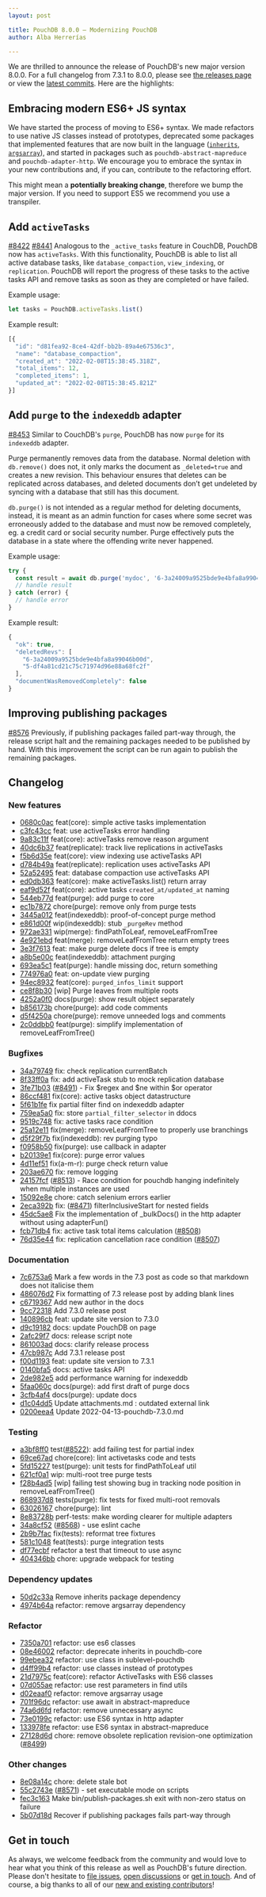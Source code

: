 ```yaml
---
layout: post

title: PouchDB 8.0.0 — Modernizing PouchDB
author: Alba Herrerías

---
```


We are thrilled to announce the release of PouchDB's new major version 8.0.0. For a full changelog from 7.3.1 to 8.0.0, please see [the releases page](https://github.com/pouchdb/pouchdb/releases) or view the [latest commits](https://github.com/pouchdb/pouchdb/compare/7.3.1...8.0.0). Here are the highlights:

## Embracing modern ES6+ JS syntax

We have started the process of moving to ES6+ syntax. We made refactors to use native JS classes instead of prototypes, deprecated some packages that implemented features that are now built in the language ([`inherits`](https://github.com/pouchdb/pouchdb/commit/50d2c33a9c262b0d44c39abb5c40c6685e3fcd8e), [`argsarray`](https://github.com/pouchdb/pouchdb/commit/4974b64a67723fc8ec2d471c0590502dfe104760)), and started in packages such as `pouchdb-abstract-mapreduce` and `pouchdb-adapter-http`. We encourage you to embrace the syntax in your new contributions and, if you can, contribute to the refactoring effort. 

This might mean a **potentially breaking change**, therefore we bump the major version. If you need to support ES5 we recommend you use a transpiler. 

## Add `activeTasks`

[#8422](https://github.com/pouchdb/pouchdb/issues/8422) [#8441](https://github.com/pouchdb/pouchdb/issues/8441) Analogous to the `_active_tasks` feature in CouchDB, PouchDB now has `activeTasks`. With this functionality, PouchDB is able to list all active database tasks, like `database_compaction`, `view_indexing`, or `replication`. PouchDB will report the progress of these tasks to the active tasks API and remove tasks as soon as they are completed or have failed.

Example usage:
```js
let tasks = PouchDB.activeTasks.list()
```

Example result:

```js
[{
  "id": "d81fea92-8ce4-42df-bb2b-89a4e67536c3",
  "name": "database_compaction",
  "created_at": "2022-02-08T15:38:45.318Z",
  "total_items": 12,
  "completed_items": 1,
  "updated_at": "2022-02-08T15:38:45.821Z"
}]
```

## Add `purge` to the `indexeddb` adapter

[#8453](https://github.com/pouchdb/pouchdb/pull/8453) Similar to CouchDB's `purge`, PouchDB has now `purge` for its `indexeddb` adapter.

Purge permanently removes data from the database. Normal deletion with `db.remove()` does not, it only marks the document as `_deleted=true` and creates a new revision. This behaviour ensures that deletes can be replicated across databases, and deleted documents don’t get undeleted by syncing with a database that still has this document.

`db.purge()` is not intended as a regular method for deleting documents, instead, it is meant as an admin function for cases where some secret was erroneously added to the database and must now be removed completely, eg. a credit card or social security number. Purge effectively puts the database in a state where the offending write never happened.

Example usage:

```js
try {
  const result = await db.purge('mydoc', '6-3a24009a9525bde9e4bfa8a99046b00d');
  // handle result
} catch (error) {
  // handle error
}
```

Example result:

```js
{
  "ok": true,
  "deletedRevs": [
    "6-3a24009a9525bde9e4bfa8a99046b00d",
    "5-df4a81cd21c75c71974d96e88a68fc2f"
  ],
  "documentWasRemovedCompletely": false
}
```

## Improving publishing packages
[#8576](https://github.com/pouchdb/pouchdb/pull/8576) Previously, if publishing packages failed part-way through, the release script halt and the remaining packages needed to be published by hand. With this improvement the script can be run again to publish the remaining packages.

## Changelog

### New features

* [0680c0ac](https://github.com/pouchdb/pouchdb/commit/0680c0acad8ba12bbe7af28ffef7e2de51f8d1d8) feat(core): simple active tasks implementation
* [c3fc43cc](https://github.com/pouchdb/pouchdb/commit/c3fc43cc1264406e50bb701981a84e3f7bcae0f8) feat: use activeTasks error handling
* [9a83c11f](https://github.com/pouchdb/pouchdb/commit/9a83c11f3f3d5905dfb2570bc9b6600a4b4bd96b) feat(core): activeTasks remove reason argument
* [40dc6b37](https://github.com/pouchdb/pouchdb/commit/40dc6b37e273d08d27afa1a09759997d92d91aa9) feat(replicate): track live replications in activeTasks
* [f5b6d35e](https://github.com/pouchdb/pouchdb/commit/f5b6d35ee3a3c4e036f9724543ec2cc0df8c692b) feat(core): view indexing use activeTasks API
* [d784b49a](https://github.com/pouchdb/pouchdb/commit/d784b49a956d82c4821ed675a51a0f053680e9c7) feat(replicate): replication uses activeTasks API
* [52a52495](https://github.com/pouchdb/pouchdb/commit/52a52495304ae810aac1f5bddb5af2a6d59457e7) feat: database compaction use activeTasks API
* [ed0db363](https://github.com/pouchdb/pouchdb/commit/ed0db363f959eb866c94339efcfb0c9bab26456b) feat(core): make activeTasks.list() return array
* [eaf9d52f](https://github.com/pouchdb/pouchdb/commit/eaf9d52fd50b37c1b75bc46d1ebdf0ffd16f0fd3) feat(core): active tasks `created_at/updated_at` naming
* [544eb77d](https://github.com/pouchdb/pouchdb/commit/544eb77d1f2ca6fc33eebc2511920af5f6806b68) feat(purge): add purge to core
* [ec1b7872](https://github.com/pouchdb/pouchdb/commit/ec1b7872264d850a10afb584e3afc147af76ac40) chore(purge): remove only from purge tests
* [3445a012](https://github.com/pouchdb/pouchdb/commit/3445a012d7d51de7afbaa2eea4c18e85a5fde992) feat(indexeddb): proof-of-concept purge method
* [e861d00f](https://github.com/pouchdb/pouchdb/commit/e861d00fe0fc15137630fb238d0dd5668b0efe86) wip(indexeddb): stub `_purgeRev` method
* [972ae331](https://github.com/pouchdb/pouchdb/commit/972ae331dc731445a48f37de729bd5a1737a9864) wip(merge): findPathToLeaf, removeLeafFromTree
* [4e921ebd](https://github.com/pouchdb/pouchdb/commit/4e921ebdfa224e8ed850bc91d3cb0927bf4522b9) feat(merge): removeLeafFromTree return empty trees
* [3e3f7613](https://github.com/pouchdb/pouchdb/commit/3e3f7613cb34c2e09b936feddfda0ad5f42dfe29) feat: make purge delete docs if tree is empty
* [a8b5e00c](https://github.com/pouchdb/pouchdb/commit/a8b5e00c046baf223f2d726bf43422e10a9c4fde) feat(indexeddb): attachment purging
* [693ea5c1](https://github.com/pouchdb/pouchdb/commit/693ea5c17d222ab2dce72131e4cd71005ef85541) feat(purge): handle missing doc, return something
* [774976a0](https://github.com/pouchdb/pouchdb/commit/774976a02781c3953727244706adfb0d5cce420a) feat: on-update view purging
* [94ec8932](https://github.com/pouchdb/pouchdb/commit/94ec8932fd79a2993c82a5381ae34d64c286375f) feat(core): `purged_infos_limit` support
* [ce8f8b30](https://github.com/pouchdb/pouchdb/commit/ce8f8b308f4509def96272693f797deac05b55e0) [wip] Purge leaves from multiple roots
* [4252a0f0](https://github.com/pouchdb/pouchdb/commit/4252a0f0ba71ab63f493709fe81e5e63baeb5dee) docs(purge): show result object separately
* [b856173b](https://github.com/pouchdb/pouchdb/commit/b856173b436c201d86c0c63319eaf0dc8396a772) chore(purge): add code comments
* [d5f4250a](https://github.com/pouchdb/pouchdb/commit/d5f4250a3539b62c430203441bcb02fa41e00ae2) chore(purge): remove unneeded logs and comments
* [2c0ddbb0](https://github.com/pouchdb/pouchdb/commit/2c0ddbb01e9d01ba2b4ccc754ff855a15173208c) feat(purge): simplify implementation of removeLeafFromTree()

### Bugfixes

* [34a79749](https://github.com/pouchdb/pouchdb/commit/34a797499b82df58c9005ee6dc4d5f179d4f6ebd) fix: check replication currentBatch
* [8f33ff0a](https://github.com/pouchdb/pouchdb/commit/8f33ff0a3b2042de51bc59bb570516fdc6a20d92) fix: add activeTask stub to mock replication database
* [3fe71b03](https://github.com/pouchdb/pouchdb/commit/3fe71b036a37f3cf983f47937bd9ccd0788fead6) ([#8491](https://github.com/pouchdb/pouchdb/issues/8491)) - Fix $regex and $ne within $or operator
* [86ccf481](https://github.com/pouchdb/pouchdb/commit/86ccf4811b7d420d865f86fbef62280ff3c83d88) fix(core): active tasks object datastructure
* [5f61b1fe](https://github.com/pouchdb/pouchdb/commit/5f61b1fe128bb6091d28555ee8d44f185371923f) fix partial filter find on indexeddb adapter
* [759ea5a0](https://github.com/pouchdb/pouchdb/commit/759ea5a0c0c6a7518fb9efbc0404a81959127448) fix: store `partial_filter_selector` in ddocs
* [9519c748](https://github.com/pouchdb/pouchdb/commit/9519c748c48cbac41451039765c758e5987bbc57) fix: active tasks race condition
* [25a12e11](https://github.com/pouchdb/pouchdb/commit/25a12e11682aaf462ec62727bfebe29c9c418a06) fix(merge): removeLeafFromTree to properly use branchings
* [d5f29f7b](https://github.com/pouchdb/pouchdb/commit/d5f29f7b73e7d0bea57dfa6398815c22cb5d6dff) fix(indexeddb): rev purging typo
* [f0958b50](https://github.com/pouchdb/pouchdb/commit/f0958b50273c0c16c5277c50069e2c9d2739115a) fix(purge): use callback in adapter
* [b20139e1](https://github.com/pouchdb/pouchdb/commit/b20139e176ea792bf22d263ddb62a646e2c7cd2f) fix(core): purge error values
* [4d11ef51](https://github.com/pouchdb/pouchdb/commit/4d11ef51fc3c275c46d465678cf499e18371744c) fix(a-m-r): purge check return value
* [203ae670](https://github.com/pouchdb/pouchdb/commit/203ae67030473285a3188df23dbfba7a088c4482) fix: remove logging
* [24157fcf](https://github.com/pouchdb/pouchdb/commit/24157fcf27ffa429c248770ee7997a46f3696117) ([#8513](https://github.com/pouchdb/pouchdb/pull/8513)) - Race condition for pouchdb hanging indefinitely when multiple instances are used
* [15092e8e](https://github.com/pouchdb/pouchdb/commit/15092e8eefaac5604afe2155ed7d38872bea40be) chore: catch selenium errors earlier
* [2eca392b](https://github.com/pouchdb/pouchdb/commit/2eca392bfae8c76bfb8d25b75414e5b47381a653) fix: ([#8471](https://github.com/pouchdb/pouchdb/pull/8471)) filterInclusiveStart for nested fields
* [45dc5ae8](https://github.com/pouchdb/pouchdb/commit/45dc5ae81d67ef37f62b06463a0d3a1f03395b6e) Fix the implementation of _bulkDocs() in the http adapter without using adapterFun()
* [fcb71db4](https://github.com/pouchdb/pouchdb/commit/fcb71db4df332afa03c88112af928da6b9b15f52) fix: active task total items calculation ([#8508](https://github.com/pouchdb/pouchdb/pull/8508))
* [76d35e44](https://github.com/pouchdb/pouchdb/commit/76d35e44119cab340a40400e6dff55289cb744b3) fix: replication cancellation race condition ([#8507](https://github.com/pouchdb/pouchdb/pull/8507))

### Documentation 

* [7c6753a6](https://github.com/pouchdb/pouchdb/commit/7c6753a6fd802191d51adcbcf153c5f646786f4d) Mark a few words in the 7.3 post as code so that markdown does not italicise them
* [486076d2](https://github.com/pouchdb/pouchdb/commit/486076d2892a35562aed7804246a1efe70ced41f) Fix formatting of 7.3 release post by adding blank lines
* [c6719367](https://github.com/pouchdb/pouchdb/commit/c6719367d30234f407bb83729ebea9e1cd08e76d) Add new author in the docs
* [9cc72318](https://github.com/pouchdb/pouchdb/commit/9cc72318806cdce5ef0b2916468f5226c1974fb6) Add 7.3.0 release post
* [140896cb](https://github.com/pouchdb/pouchdb/commit/140896cbdff064b5308cc3d55c481f4034855145) feat: update site version to 7.3.0
* [d9c19182](https://github.com/pouchdb/pouchdb/commit/d9c191821eaaf46da1d7b39ed643247d6160cf93) docs: update PouchDB on page
* [2afc29f7](https://github.com/pouchdb/pouchdb/commit/2afc29f7778696d69f8801e32ca3c126f5e5dd1b) docs: release script note
* [861003ad](https://github.com/pouchdb/pouchdb/commit/861003adecaab343ca7f10ae476638dc4f5fb9e3) docs: clarify release process
* [47cb987c](https://github.com/pouchdb/pouchdb/commit/47cb987cecbddb72058a7891e23aebb0f2cd57ca) Add 7.3.1 release post
* [f00d1193](https://github.com/pouchdb/pouchdb/commit/f00d1193ac7df78b44db8302c01f02b585875f00) feat: update site version to 7.3.1
* [0140bfa5](https://github.com/pouchdb/pouchdb/commit/0140bfa57c7100ad72cff65797e953e7bf80b417) docs: active tasks API
* [2de982e5](https://github.com/pouchdb/pouchdb/commit/2de982e557cca2216e874aec36848cfb7d4d0eea) add performance warning for indexeddb
* [5faa060c](https://github.com/pouchdb/pouchdb/commit/5faa060c01b8b6e4a753a90b73fc493ef800334e) docs(purge): add first draft of purge docs
* [3cfb4af4](https://github.com/pouchdb/pouchdb/commit/3cfb4af4c03eb275675f216bcc74db4f23224aab) docs(purge): update docs
* [d1c04dd5](https://github.com/pouchdb/pouchdb/commit/d1c04dd5d96582d8361aed54ab463b8464147ea9) Update attachments.md : outdated external link
* [0200eea4](https://github.com/pouchdb/pouchdb/commit/0200eea4d61c44fa426c81946d230540bc5bc332) Update 2022-04-13-pouchdb-7.3.0.md

### Testing

* [a3bf8ff0](https://github.com/pouchdb/pouchdb/commit/a3bf8ff0862c5918ae2a1a06ef2851bbbc9a0c40) test([#8522](https://github.com/pouchdb/pouchdb/issues/8522)): add failing test for partial index
* [69ce67ad](https://github.com/pouchdb/pouchdb/commit/69ce67ad7409d544f23ce71fe09c482df58490b8) chore(core): lint activetasks code and tests
* [5fd15227](https://github.com/pouchdb/pouchdb/commit/5fd15227832f02818be445dab94feab4b0426f24) test(purge): unit tests for findPathToLeaf util
* [621cf0a1](https://github.com/pouchdb/pouchdb/commit/621cf0a14234869893b08c64626b099a8b6bf5c2) wip: multi-root tree purge tests
* [f28b4ad5](https://github.com/pouchdb/pouchdb/commit/f28b4ad5aebf7f34eff6d8ae164b48cb32472125) [wip] failing test showing bug in tracking node position in removeLeafFromTree()
* [868937d8](https://github.com/pouchdb/pouchdb/commit/868937d8ae47151d39fb5acaa979c4112eed5b73) tests(purge): fix tests for fixed multi-root removals
* [63026167](https://github.com/pouchdb/pouchdb/commit/63026167572f4066643882866c961c7539ce97bc) chore(purge): lint
* [8e83728b](https://github.com/pouchdb/pouchdb/commit/8e83728ba43463dc075c3c121744f46289c44331) perf-tests: make wording clearer for multiple adapters
* [34a8cf52](https://github.com/pouchdb/pouchdb/commit/34a8cf525010c7b498dd2f61096c6c36326c9be5) ([#8568](https://github.com/pouchdb/pouchdb/pull/8568)) - use eslint cache
* [2b9b7fac](https://github.com/pouchdb/pouchdb/commit/2b9b7fac7ee3148b8037a37b41f87f6eb3ef5138) fix(tests): reformat tree fixtures
* [581c1048](https://github.com/pouchdb/pouchdb/commit/581c104883968ad2d03336068be632021560cad6) feat(tests): purge integration tests
* [df77ecbf](https://github.com/pouchdb/pouchdb/commit/df77ecbfb7dc04ff5c8c765a1858c5ba2bf016ab) refactor a test that timeout to use async
* [404346bb](https://github.com/pouchdb/pouchdb/commit/404346bba500c357c0276ad15762e985fb143eea) chore: upgrade webpack for testing

### Dependency updates

* [50d2c33a](https://github.com/pouchdb/pouchdb/commit/50d2c33a9c262b0d44c39abb5c40c6685e3fcd8e) Remove inherits package dependency
* [4974b64a](https://github.com/pouchdb/pouchdb/commit/4974b64a67723fc8ec2d471c0590502dfe104760) refactor: remove argsarray dependency

### Refactor

* [7350a701](https://github.com/pouchdb/pouchdb/commit/7350a701458bf77fca989ad9103cea1ed787544a) refactor: use es6 classes
* [08e46002](https://github.com/pouchdb/pouchdb/commit/08e4600203b8938bdc40180d9fbec28ff724373c) refactor: deprecate inherits in pouchdb-core
* [99ebea32](https://github.com/pouchdb/pouchdb/commit/99ebea32f39adc3f5feb47d1b3c57414c8ad0872) refactor: use class in sublevel-pouchdb
* [d4ff99b4](https://github.com/pouchdb/pouchdb/commit/d4ff99b4282c60f8ebdc48f245ef510a7287c807) refactor: use classes instead of prototypes
* [21d7975c](https://github.com/pouchdb/pouchdb/commit/21d7975c57b8dbaa3598ff7a0fc36f3a76c1fd37) feat(core): refactor ActiveTasks with ES6 classes
* [07d055ae](https://github.com/pouchdb/pouchdb/commit/07d055ae8a375366281ff12cec5519d3a42d120f) refactor: use rest parameters in find utils
* [d02eaaf0](https://github.com/pouchdb/pouchdb/commit/d02eaaf0a445a388d522052f3e2147c55881ebcd) refactor: remove argsarray usage
* [701f96dc](https://github.com/pouchdb/pouchdb/commit/701f96dc7c4ba2a598f46381b645a5c4c399b154) refactor: use await in abstract-mapreduce
* [74a6d6fd](https://github.com/pouchdb/pouchdb/commit/74a6d6fdbff0b0b0ade148562794107f25581091) refactor: remove unnecessary async
* [73e0199c](https://github.com/pouchdb/pouchdb/commit/73e0199cd1116352cc714266a4490d1f121f268a) refactor: use ES6 syntax in http adapter
* [133978fe](https://github.com/pouchdb/pouchdb/commit/133978fe771ff669a1855bf51910bce86f8777d6) refactor: use ES6 syntax in abstract-mapreduce
* [27128d6d](https://github.com/pouchdb/pouchdb/commit/27128d6df5059db263dcab8f7d4292321e2f975b) chore: remove obsolete replication revision-one optimization ([#8499](https://github.com/pouchdb/pouchdb/pull/8499))

### Other changes

* [8e08a14c](https://github.com/pouchdb/pouchdb/commit/8e08a14cb2706ca8ebbd587aa43b055d670b9383) chore: delete stale bot
* [55c2743e](https://github.com/pouchdb/pouchdb/commit/55c2743e4b17a85b21f4f888ff8f02a2b31beaaa) ([#8571](https://github.com/pouchdb/pouchdb/pull/8571)) - set executable mode on scripts
* [fec3c163](https://github.com/pouchdb/pouchdb/commit/fec3c1639e2ed83a31ed530e832a1f4c171b378e) Make bin/publish-packages.sh exit with non-zero status on failure
* [5b07d18d](https://github.com/pouchdb/pouchdb/commit/5b07d18d28fb8472fc35d914b911786e671cc08f) Recover if publishing packages fails part-way through


## Get in touch

As always, we welcome feedback from the community and would love to hear what you think of this release as well as PouchDB's future direction. Please don't hesitate to [file issues](https://github.com/pouchdb/pouchdb/issues), [open discussions](https://github.com/pouchdb/pouchdb/discussions) or [get in touch](https://github.com/pouchdb/pouchdb/blob/master/CONTRIBUTING.md#get-in-touch). And of course, a big thanks to all of our [new and existing contributors](https://github.com/pouchdb/pouchdb/graphs/contributors)!
